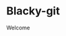 <html>
<head>
<title>Blacky</title>
</head>
<body>

<h1>Blacky-git</h1>
<p>Welcome</p>

</body>
</html>
